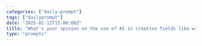 ```yaml
---
categories: ["daily-prompt"]
tags: ["dailyprompt"]
date: "2025-01-12T15:00:00Z"
title: "What's your opinion on the use of AI in creative fields like writing and art?"
type: "prompts"
---
```

